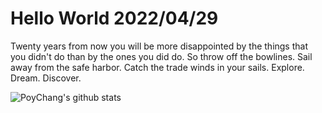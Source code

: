 # Hello World 2022/04/29

Twenty years from now you will be more disappointed by the things that you didn't do than by the ones you did do. So throw off the bowlines. Sail away from the safe harbor. Catch the trade winds in your sails. Explore. Dream. Discover.

![PoyChang's github stats](https://github-readme-stats.vercel.app/api?username=poychang&show_icons=true&theme=dracula)
